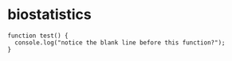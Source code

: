 # biostatistics

```
function test() {
  console.log("notice the blank line before this function?");
}
```
